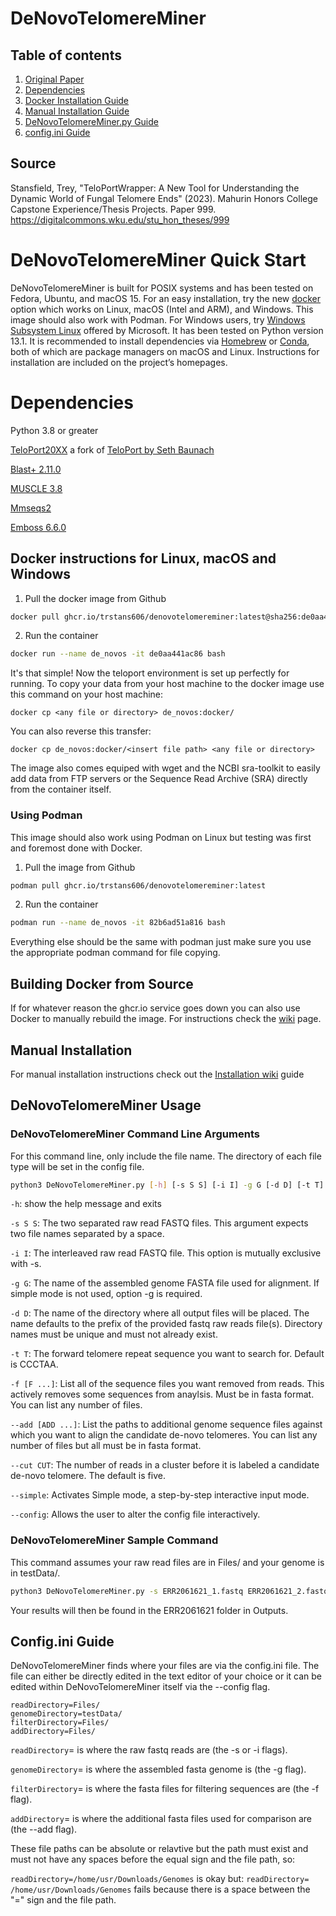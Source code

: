 # DeNovoTelomereMiner

## Table of contents
1. [Original Paper](https://github.com/TrStans606/DeNovoTelomereMiner/tree/main#source)
2. [Dependencies](https://github.com/TrStans606/DeNovoTelomereMiner/tree/main#dependencies)
3. [Docker Installation Guide](https://github.com/TrStans606/DeNovoTelomereMiner/tree/main#docker-instructions-for-linux-macos-and-windows)
4. [Manual Installation Guide](https://github.com/TrStans606/DeNovoTelomereMiner/tree/main#manual-installation)
5. [DeNovoTelomereMiner.py Guide](https://github.com/TrStans606/DeNovoTelomereMiner/tree/main#denovotelomereminer-usage)
6. [config.ini Guide](https://github.com/TrStans606/DeNovoTelomereMiner/tree/main#configini-guide)

## Source

Stansfield, Trey, "TeloPortWrapper: A New Tool for Understanding the Dynamic World of Fungal Telomere Ends" (2023). Mahurin Honors College Capstone Experience/Thesis Projects. Paper 999.
https://digitalcommons.wku.edu/stu_hon_theses/999

# DeNovoTelomereMiner Quick Start

DeNovoTelomereMiner is built for POSIX systems and has been tested on Fedora, Ubuntu, and macOS 15. For an easy installation, try the new [docker](https://www.docker.com/get-started/) option which works on Linux, macOS (Intel and ARM), and Windows. This image should also work with Podman. For Windows users, try [Windows Subsystem Linux](https://learn.microsoft.com/en-us/windows/wsl/install) offered by Microsoft. It has been tested on Python version 13.1. It is recommended to install dependencies via [Homebrew](https://brew.sh/) or [Conda](https://docs.anaconda.com/miniconda/install/), both of which are package managers on macOS and Linux. Instructions for installation are included on the project’s homepages.

# **Dependencies**

Python 3.8 or greater

[TeloPort20XX](https://github.com/TrStans606/TeloPort20xx) a fork of [TeloPort by Seth Baunach](https://github.com/sabaunach/TeloPort) 

[Blast+ 2.11.0](https://ftp.ncbi.nlm.nih.gov/blast/executables/blast+/2.11.0/) 

[MUSCLE 3.8](https://drive5.com/muscle/downloads_v3.htm)

[Mmseqs2](https://github.com/soedinglab/MMseqs2/)

[Emboss 6.6.0](http://emboss.sourceforge.net/download/)

## Docker instructions for Linux, macOS and Windows
1. Pull the docker image from Github
```bash
docker pull ghcr.io/trstans606/denovotelomereminer:latest@sha256:de0aa441ac86115cc55dd6577bf2d73b5afb7ec12d1b10102fb60a1d9767af98
```

2. Run the container

```bash
docker run --name de_novos -it de0aa441ac86 bash
```

It's that simple! Now the teloport environment is set up perfectly for running. To copy your data from your host machine to the docker image use this command on your host machine:

```shell
docker cp <any file or directory> de_novos:docker/
```

You can also reverse this transfer:
```shell
docker cp de_novos:docker/<insert file path> <any file or directory> 
```

The image also comes equiped with wget and the NCBI sra-toolkit to easily add data from FTP servers or the Sequence Read Archive (SRA) directly from the container itself.

### Using Podman

This image should also work using Podman on Linux but testing was first and foremost done with Docker.

1. Pull the image from Github
```bash
podman pull ghcr.io/trstans606/denovotelomereminer:latest
```
2. Run the container

```bash
podman run --name de_novos -it 82b6ad51a816 bash
```

Everything else should be the same with podman just make sure you use the appropriate podman command for file copying.

## Building Docker from Source

If for whatever reason the ghcr.io service goes down you can also use Docker to manually rebuild the image. For instructions check the [wiki](https://github.com/TrStans606/DeNovoTelomereMiner/wiki/Building-Docker-from-Source) page.

## Manual Installation

For manual installation instructions check out the [Installation wiki](https://github.com/TrStans606/DeNovoTelomereMiner/wiki/Manual-Installation-Guide) guide

## DeNovoTelomereMiner Usage

### DeNovoTelomereMiner Command Line Arguments

For this command line, only include the file name. The directory of each file type will be set in the config file.

```bash
python3 DeNovoTelomereMiner.py [-h] [-s S S] [-i I] -g G [-d D] [-t T] [-f [F ...]] [--cut CUT] [--simple] [--add [ADD ...]] [--config]
```

```-h```: show the help message and exits

```-s S S```: The two separated raw read FASTQ files. This argument expects two file names separated by a space.

```-i I```: The interleaved raw read FASTQ file. This option is mutually exclusive with -s.

```-g G```: The name of the assembled genome FASTA file used for alignment. If simple mode is not used, option -g is required.

```-d D```: The name of the directory where all output files will be placed. The name defaults to the prefix of the provided fastq raw reads file(s). Directory names must be unique and must not already exist.

```-t T```: The forward telomere repeat sequence you want to search for. Default is CCCTAA.

```-f [F ...]```: List all of the sequence files you want removed from reads. This actively removes some sequences from anaylsis. Must be in fasta format. You can list any number of files.

```--add [ADD ...]```: List the paths to additional genome sequence files against which you want to align the candidate de-novo telomeres. You can list any number of files but all must be in fasta format.

```--cut CUT```: The number of reads in a cluster before it is labeled a candidate de-novo telomere. The default is five.

```--simple```: Activates Simple mode, a step-by-step interactive input mode.

```--config```: Allows the user to alter the config file interactively.

### DeNovoTelomereMiner Sample Command

This command assumes your raw read files are in Files/ and your genome is in testData/.

```bash
python3 DeNovoTelomereMiner.py -s ERR2061621_1.fastq ERR2061621_2.fastq -g B71v2sh.fasta -d ERR2061621
```

Your results will then be found in the ERR2061621 folder in Outputs.

## Config.ini Guide

DeNovoTelomereMiner finds where your files are via the config.ini file. The file can either be directly edited in the text editor of your choice or it can be edited within DeNovoTelomereMiner itself via the --config flag.

```
readDirectory=Files/
genomeDirectory=testData/
filterDirectory=Files/
addDirectory=Files/
```

```readDirectory```= is where the raw fastq reads are (the -s or -i flags).

```genomeDirectory```= is where the assembled fasta genome is (the -g flag).

```filterDirectory```= is where the fasta files for filtering sequences are (the -f flag).

```addDirectory```= is where the additional fasta files used for comparison are (the --add flag).

These file paths can be absolute or relavtive but the path must exist and must not have any spaces before the equal sign and the file path, so:

```readDirectory=/home/usr/Downloads/Genomes``` is okay but:
```readDirectory= /home/usr/Downloads/Genomes``` fails because there is a space between the "=" sign and the file path.


